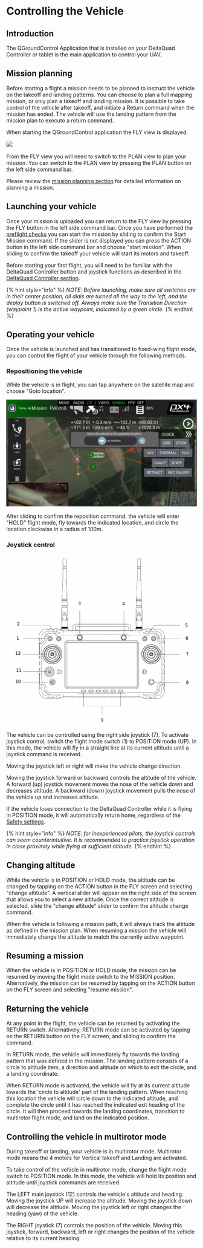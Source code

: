 # Controlling the Vehicle

## Introduction

The QGroundControl Application that is installed on your DeltaQuad Controller or tablet is the main application to control your UAV.&#x20;

## Mission planning

Before starting a flight a mission needs to be planned to instruct the vehicle on the takeoff and landing patterns. You can choose to plan a full mapping mission, or only plan a takeoff and landing mission. It is possible to take control of the vehicle after takeoff, and initiate a Return command when the mission has ended. The vehicle will use the landing pattern from the mission plan to execute a return command.

When starting the QGroundControl application the FLY view is displayed.

![](../.gitbook/assets/Selection\_074.png)

From the FLY view you will need to switch to the PLAN view to plan your mission. You can switch to the PLAN view by pressing the PLAN button on the left side command bar.

Please review the [mission planning section](../flight/planning-a-mission.md) for detailed information on planning a mission.

## Launching your vehicle

Once your mission is uploaded you can return to the FLY view by pressing the FLY button in the left side command bar. Once you have performed the [preflight checks](../flight/pre-flight-checks.md) you can start the mission by sliding to confirm the Start Mission command. If the slider is not displayed you can press the ACTION button in the left side command bar and choose "start mission". When sliding to confirm the takeoff your vehicle will start its motors and takeoff.&#x20;

Before starting your first flight, you will need to be familiar with the DeltaQuad Controller button and joystick functions as described in the [DeltaQuad Controller section](../deltaquad-pro-view/deltaquad-controller.md).&#x20;

{% hint style="info" %}
_NOTE: Before launching, make sure all switches are in their center position, all dials are turned all the way to the left, and the deploy button is switched off. Always make sure the Transition Direction (waypoint 1) is the active waypoint, indicated by a green circle._
{% endhint %}

## Operating your vehicle

Once the vehicle is launched and has transitioned to fixed-wing flight mode, you can control the flight of your vehicle through the following methods.

### Repositioning the vehicle

While the vehicle is in flight, you can tap anywhere on the satellite map and choose "Goto location".

![](../.gitbook/assets/goto.PNG)

After sliding to confirm the reposition command, the vehicle will enter "HOLD" flight mode, fly towards the indicated location, and circle the location clockwise in a radius of 100m.

### Joystick control

![](../.gitbook/assets/dqnav-layout.png)

The vehicle can be controlled using the right side joystick (7). To activate joystick control, switch the flight mode switch (1) to POSITION mode (UP). In this mode, the vehicle will fly in a straight line at its current altitude until a joystick command is received.

Moving the joystick left or right will make the vehicle change direction.

Moving the joystick forward or backward controls the altitude of the vehicle. A forward (up) joystick movement moves the nose of the vehicle down and decreases altitude. A backward (down) joystick movement pulls the nose of the vehicle up and increases altitude.

If the vehicle loses connection to the DeltaQuad Controller while it is flying in POSITION mode, it will automatically return home, regardless of the [Safety settings](../setup/safety-features.md).

{% hint style="info" %}
_NOTE: for inexperienced pilots, the joystick controls can seem counterintuitive. It is recommended to practice joystick operation in close proximity while flying at sufficient altitude._
{% endhint %}

## Changing altitude

While the vehicle is in POSITION or HOLD mode, the altitude can be changed by tapping on the ACTION button in the FLY screen and selecting "change altitude". A vertical slider will appear on the right side of the screen that allows you to select a new altitude. Once the correct altitude is selected, slide the "change altitude" slider to confirm the altitude change command.

When the vehicle is following a mission path, it will always track the altitude as defined in the mission plan. When resuming a mission the vehicle will immediately change the altitude to match the currently active waypoint.

## Resuming a mission

When the vehicle is in POSITION or HOLD mode, the mission can be resumed by moving the flight mode switch to the MISSION position. Alternatively, the mission can be resumed by tapping on the ACTION button on the FLY screen and selecting "resume mission".

## Returning the vehicle

At any point in the flight, the vehicle can be returned by activating the RETURN switch. Alternatively, RETURN mode can be activated by tapping on the RETURN button on the FLY screen, and sliding to confirm the command.

In RETURN mode, the vehicle will immediately fly towards the landing pattern that was defined in the mission. The landing pattern consists of a circle to altitude item, a direction and altitude on which to exit the circle, and a landing coordinate.

When RETURN mode is activated, the vehicle will fly at its current altitude towards the 'circle to altitude' part of the landing pattern. When reaching this location the vehicle will circle down to the indicated altitude, and complete the circle until it has reached the indicated exit heading of the circle. It will then proceed towards the landing coordinates, transition to multirotor flight mode, and land on the indicated position.

## Controlling the vehicle in multirotor mode

During takeoff or landing, your vehicle is in multirotor mode. Multirotor mode means the 4 motors for Vertical takeoff and Landing are activated.

To take control of the vehicle in multirotor mode, change the flight mode switch to POSITION mode. In this mode, the vehicle will hold its position and altitude until joystick commands are received.

The LEFT main joystick (12) controls the vehicle's altitude and heading. Moving the joystick UP will increase the altitude. Moving the joystick down will decrease the altitude. Moving the joystick left or right changes the heading (yaw) of the vehicle.

The RIGHT joystick (7) controls the position of the vehicle. Moving this joystick, forward, backward, left or right changes the position of the vehicle relative to its current heading.

